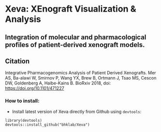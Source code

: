 # Xeva: XEnograft Visualization & Analysis
## Integration of molecular and pharmacological profiles of patient-derived xenograft models.




## Citation

Integrative Pharmacogenomics Analysis of Patient Derived Xenografts. Mer AS, Ba-alawi W, Smirnov P, Wang YX, Brew B, Ortmann J, Tsao MS, Cescon DW, Goldenberg A, Haibe-Kains B. BioRxiv 2018, doi: https://doi.org/10.1101/471227

### How to install: 

- Install latest version of Xeva directly from Github using `devtools`:
```
library(devtools)
devtools::install_github("bhklab/Xeva")
```
